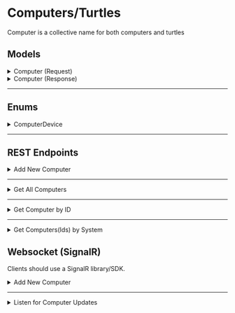 # Computers/Turtles
Computer is a collective name for both computers and turtles

## Models

<details>
<summary>Computer (Request)</summary>

```csharp
class Computer
{
    int id;
    string? label;
    int systemId;
    ComputerDevice device;
    int? fuelLimit;
    string? status;
    int? fuelLevel;
    bool hasModem;
}
```

</details>

<details>
<summary>Computer (Response)</summary>

```csharp
class Computer
{
    int id;
    string? label;
    int systemId;
    ComputerDevice device;
    int? fuelLimit;
    string? status;
    int? fuelLevel;
    long lastUpdate; //Unix time in seconds
    bool hasModem;
}
```

</details>

---
## Enums

<details>
<summary>ComputerDevice</summary>

```csharp
enum ComputerDevice
{
    INVALID, //Only used to check if ComputerDevice is not null
    Turtle,
    Advanced_Turtle,
    Computer,
    Advanced_Computer,
    Pocket_Computer,
    Advanced_Pocket_Computer
}
```

</details>

---
## REST Endpoints

<details>
<summary>Add New Computer</summary>

Add/update a computer, only the Minecraft server should do this.

| Name | Value |
| --- | --- |
| URL | `api.mcsynergy.nl/tracker/computer/new` |
| Method | `POST` |
| Body | ` Computer(Request) as JSON `
| Headers | `Authorization` |
| Required Claim | `Service` |
| Success Response | Code: 200|
| Error Response | Code: 400 <br> Content: `JSON is Invalid` |
| Error Response | Code: 401 <br> Content: `Not Authorized` |


</details>

---

<details>
<summary>Get All Computers</summary>

Get a list of all the computers in the database

| Name | Value |
| --- | --- |
| URL | `api.mcsynergy.nl/tracker/computer/get/all` |
| Method | `GET` |
| Headers | `Authorization` |
| Required Claim | `Guest` |
| Success Response | Code: 200 <br> Content: `List<Computer(Response)> as JSON` |
| Error Response | Code: 401 <br> Content: `Not Authorized` |
| Error Response | Code: 404 <br> Content: `No Computers Found` |

</details>

---

<details>
<summary>Get Computer by ID</summary>

Get a computer by its ComputerId

| Name | Value |
| --- | --- |
| URL | `api.mcsynergy.nl/tracker/computer/get/by-id` |
| Method | `GET` |
| URL Params | `id: int` |
| Headers | `Authorization` |
| Required Claim | `Guest` |
| Success Response | Code: 200 <br> Content: `Computer(Response) as JSON` |
| Error Response | Code: 401 <br> Content: `Not Authorized` |
| Error Response | Code: 404 <br> Content: `Computer by ID: [id] not found` |

</details>

---

<details>
<summary>Get Computers(Ids) by System</summary>

Get a computer by its corresponding system, you can also only get the IDs by passing idsOnly = true as a parameter

| Name | Value                                                                |
| --- |----------------------------------------------------------------------|
| URL | `api.mcsynergy.nl/tracker/computer/get/by-system`                    |
| Method | `GET`                                                                |
| URL Params | `systemId: int` <br> `idsOnly: bool`                                     |
| Headers | `Authorization`                                                      |
| Required Claim | `Guest`                                                              |
| Success Response | Code: 200 <br> Content: `List<Computer(Response)> as JSON`           |
| Error Response | Code: 401 <br> Content: `Not Authorized`                             |
| Error Response | Code: 404 <br> Content: `No computers found with system: [systemId]` |

</details>

## Websocket (SignalR)
Clients should use a SignalR library/SDK.

<details>
<summary>Add New Computer</summary>

Add a new computer over websocket

| Name | Value |
| --- | --- |
| URL | `api.mcsynergy.nl/tracker/ws/server` |
| Headers | `Authorization` |
| Required Claim | `Service` |
| Target | `NewComputer` |
| Arguments | `Computer(Request) as JSON` |
| Success Response | Code: 200 <br> Content: `Ok` |
| Error Response | Code: 400 <br> Content: `Invalid Model` |
| Error Response | Code: 401 <br> Content: `Not Authorized` |


</details>

---

<details>
<summary>Listen for Computer Updates</summary>

Receive a new computer when it has been updated

| Name | Value |
| --- | --- |
| URL | `api.mcsynergy.nl/tracker/ws/client` |
| Headers | `Authorization` |
| Required Claim | `Guest` |
| Method | `NewComputer` |
| Success Response | Code: 200 <br> Method: `NewComputer` <br> Content: `Computer(Response) as JSON` |

</details>